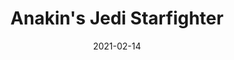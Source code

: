 ---
title: "Anakin's Jedi Starfighter"
date: "2021-02-14"
cover_img: "/images/covers/front1.jpg"
---